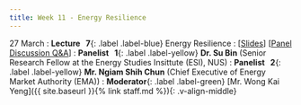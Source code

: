 ```yaml
---
title: Week 11 - Energy Resilience
---
```


27 March
: **Lecture &nbsp; 7**{: .label .label-blue} Energy Resilience
  : [[Slides](https://canvas.nus.edu.sg/courses/42112/pages/lecture-7-energy-resilience?module_item_id=97454)] [[Panel Discussion Q&A](https://canvas.nus.edu.sg/courses/42112/discussion_topics/27411)]
: **Panelist &nbsp; 1**{: .label .label-yellow} **Dr. Su Bin** (Senior Research Fellow at the Energy Studies Insittute (ESI), NUS)
: **Panelist &nbsp; 2**{: .label .label-yellow} **Mr. Ngiam Shih Chun** (Chief Executive of Energy Market Authority (EMA)) 
: **Moderator**{: .label .label-green} [Mr. Wong Kai Yeng]({{ site.baseurl }}{% link staff.md %}){: .v-align-middle}
